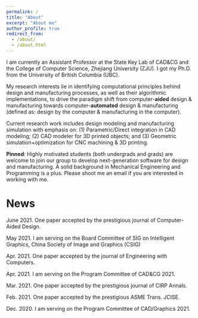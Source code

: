 ```yaml
---
permalink: /
title: "About"
excerpt: "About me"
author_profile: true
redirect_from: 
  - /about/
  - /about.html
---
```


I am currently an Assistant Professor at the State Key Lab of CAD&CG and the College of Computer Science, Zhejiang University (ZJU). I got my Ph.D. from the University of British Columbia (UBC). 

My research interests lie in identifying computational principles behind design and manufacturing processes, as well as their algorithmic implementations, to drive the paradigm shift from computer-**aided** design & manufacturing towards computer-**automated** design & manufacturing (defined as: design by the computer & manufacturing in the computer).

Current research work includes design modeling and manufacturing simulation with emphasis on: (1) Parametric/Direct integration in CAD modeling; (2) CAD modeler for 3D printed objects; and (3) Geometric simulation+optimization for CNC machining & 3D printing.

**Pinned**: Highly motivated students (both undergrads and grads) are welcome to join our group to develop next-generation software for design and manufacturing. A solid background in Mechanical Engineering and Programming is a plus. Please shoot me an email if you are interested in working with me.

News
======
June 2021. One paper accepted by the prestigious journal of Computer-Aided Design.

May 2021. I am serving on the Board Committee of SIG on Intelligent Graphics, China Society of Image and Graphics (CSIG)

Apr. 2021. One paper accepted by the journal of Engineering with Computers.

Apr. 2021. I am serving on the Program Committee of CAD&CG 2021.

Mar. 2021. One paper accepted by the prestigious journal of CIRP Annals.

Feb. 2021. One paper accepted by the prestigious ASME Trans. JCISE.

Dec. 2020. I am serving on the Program Committee of CAD/Graphics 2021.